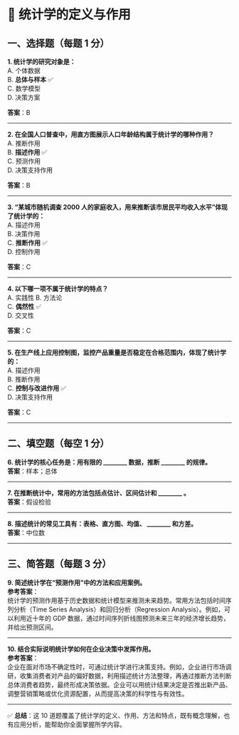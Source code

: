 # 📘 统计学的定义与作用

## 一、选择题（每题 1 分）  

**1. 统计学的研究对象是：**  
A. 个体数据  
B. **总体与样本** ✅  
C. 数学模型  
D. 决策方案  

**答案**：B  

---

**2. 在全国人口普查中，用直方图展示人口年龄结构属于统计学的哪种作用？**  
A. 推断作用  
B. **描述作用** ✅  
C. 预测作用  
D. 决策支持作用  

**答案**：B  

---

**3. “某城市随机调查 2000 人的家庭收入，用来推断该市居民平均收入水平”体现了统计学的：**  
A. 描述作用  
B. 决策作用  
C. **推断作用** ✅  
D. 控制作用 

**答案**：C  

---

**4. 以下哪一项不属于统计学的特点？**  
A. 实践性 
B. 方法论    
C. **偶然性** ✅  
D. 交叉性  

**答案**：C  

---

**5. 在生产线上应用控制图，监控产品重量是否稳定在合格范围内，体现了统计学的：**  
A. 描述作用  
B. 推断作用  
C. **控制与改进作用** ✅  
D. 决策支持作用  

**答案**：C  

---

## 二、填空题（每空 1 分）

**6. 统计学的核心任务是：用有限的 \_\_\_\_\_\_\_\_ 数据，推断 \_\_\_\_\_\_\_\_ 的规律。**  
**答案**：样本；总体  

---

**7. 在推断统计中，常用的方法包括点估计、区间估计和 \_\_\_\_\_\_\_\_ 。**  
**答案**：假设检验  

---

**8. 描述统计的常见工具有：表格、直方图、均值、 \_\_\_\_\_\_\_\_ 和方差。**  
**答案**：中位数  

---

## 三、简答题（每题 3 分）

**9. 简述统计学在“预测作用”中的方法和应用案例。**  
**参考答案**：  
统计学的预测作用基于历史数据和统计模型来推测未来趋势。常用方法包括时间序列分析（Time Series Analysis）和回归分析（Regression Analysis）。例如，可以利用近十年的 GDP 数据，通过时间序列折线图预测未来三年的经济增长趋势，并给出预测区间。  

---

**10. 结合实际说明统计学如何在企业决策中发挥作用。**  
**参考答案**：  
企业在面对市场不确定性时，可通过统计学进行决策支持。例如，企业进行市场调研，收集消费者对产品的偏好数据，利用描述统计方法整理，再通过推断方法判断总体消费者趋势，最终形成决策依据。企业可以用统计结果决定是否推出新产品、调整营销策略或优化资源配置，从而提高决策的科学性与有效性。  

---

✅ **总结**：这 10 道题覆盖了统计学的定义、作用、方法和特点，既有概念理解，也有应用分析，能帮助你全面掌握所学内容。  


